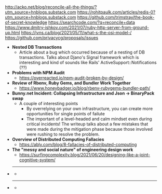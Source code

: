 http://acko.net/blog/reconcile-all-the-things/?utm_source=hnblogs.substack.com
https://rohitpaulk.com/articles/redis-0?utm_source=hnblogs.substack.com
https://github.com/trimstray/the-book-of-secret-knowledge
    https://searchcode.com/?q=reconcile+data
https://www.dmitry-ishkov.com/2021/07/ruby-http-server-from-ground-up.html
https://jvns.ca/blog/2021/05/11/what-s-the-osi-model-/
https://github.com/privacycg/proposals/issues
- **Nested DB Transactions**
  - Article about a bug which occurred because of a nesting of DB transactions. Talks about Djano's Signal framework which is interesting and kind of sounds like Rails' ActiveSupport::Notifications (??)
- **Problems with NPM Audit**
  - https://overreacted.io/npm-audit-broken-by-design/
- **Review of Rbenv, Ruby Gems, and Bundler Work Together**
  - https://www.honeybadger.io/blog/rbenv-rubygems-bundler-path/
- **Bunny.net Incident: Collapsing Infrastructure and Json -> BinaryPack swap**
  - A couple of interesting points
    - By overrelying on your own infrastructure, you can create more opportunities for single points of failute
    - The important of a level-headed and calm mindset even during critical incidents! The writeup talks about a few mistakes that were made during the mitigation phase because those involved were rushing to resolve the problem.
- **Overview of Distributed Computing Fallacies**
  - https://ably.com/blog/8-fallacies-of-distributed-computing
- **The "messy and social nature" of engineering design work**
  - https://surfingcomplexity.blog/2021/06/20/designing-like-a-joint-cognitive-system/
- ****
  - 
- ****
  - 